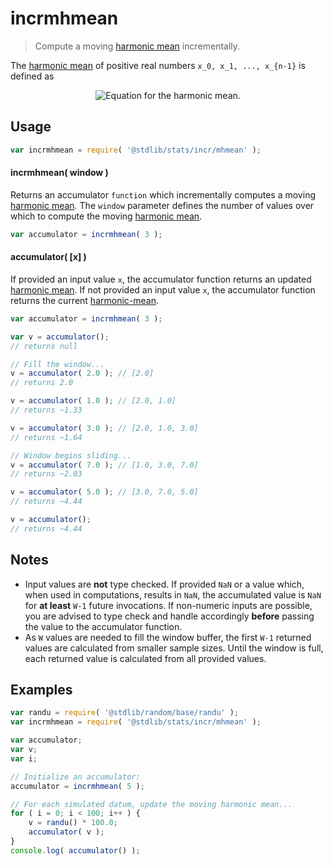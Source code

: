 <!--

@license Apache-2.0

Copyright (c) 2018 The Stdlib Authors.

Licensed under the Apache License, Version 2.0 (the "License");
you may not use this file except in compliance with the License.
You may obtain a copy of the License at

   http://www.apache.org/licenses/LICENSE-2.0

Unless required by applicable law or agreed to in writing, software
distributed under the License is distributed on an "AS IS" BASIS,
WITHOUT WARRANTIES OR CONDITIONS OF ANY KIND, either express or implied.
See the License for the specific language governing permissions and
limitations under the License.

-->

# incrmhmean

> Compute a moving [harmonic mean][harmonic-mean] incrementally.

<section class="intro">

The [harmonic mean][harmonic-mean] of positive real numbers `x_0, x_1, ..., x_{n-1}` is defined as

<!-- <equation class="equation" label="eq:harmonic_mean" align="center" raw="H = \begin{align}H &= \frac{n}{\frac{1}{x_0} + \frac{1}{x_1} + \cdots + \frac{1}{x_{n-1}}} \\ &= \frac{n}{\sum_{i=0}^{n-1} \frac{1}{x_i}} \\ &= \biggl( \frac{\sum_{i=0}^{n-1} \frac{1}{x_i}}{n} \biggr)^{-1}\end{align}" alt="Equation for the harmonic mean."> -->

<div class="equation" align="center" data-raw-text="H = \begin{align}H &amp;= \frac{n}{\frac{1}{x_0} + \frac{1}{x_1} + \cdots + \frac{1}{x_{n-1}}} \\ &amp;= \frac{n}{\sum_{i=0}^{n-1} \frac{1}{x_i}} \\ &amp;= \biggl( \frac{\sum_{i=0}^{n-1} \frac{1}{x_i}}{n} \biggr)^{-1}\end{align}" data-equation="eq:harmonic_mean">
    <img src="https://cdn.rawgit.com/stdlib-js/stdlib/27e2a43c70db648bb5bbc3fd0cdee050c25adc0b/lib/node_modules/@stdlib/stats/incr/mhmean/docs/img/equation_harmonic_mean.svg" alt="Equation for the harmonic mean.">
    <br>
</div>

<!-- </equation> -->

</section>

<!-- /.intro -->

<section class="usage">

## Usage

```javascript
var incrmhmean = require( '@stdlib/stats/incr/mhmean' );
```

#### incrmhmean( window )

Returns an accumulator `function` which incrementally computes a moving [harmonic mean][harmonic-mean]. The `window` parameter defines the number of values over which to compute the moving [harmonic mean][harmonic-mean].

```javascript
var accumulator = incrmhmean( 3 );
```

#### accumulator( \[x] )

If provided an input value `x`, the accumulator function returns an updated [harmonic mean][harmonic-mean]. If not provided an input value `x`, the accumulator function returns the current [harmonic-mean][harmonic-mean].

```javascript
var accumulator = incrmhmean( 3 );

var v = accumulator();
// returns null

// Fill the window...
v = accumulator( 2.0 ); // [2.0]
// returns 2.0

v = accumulator( 1.0 ); // [2.0, 1.0]
// returns ~1.33

v = accumulator( 3.0 ); // [2.0, 1.0, 3.0]
// returns ~1.64

// Window begins sliding...
v = accumulator( 7.0 ); // [1.0, 3.0, 7.0]
// returns ~2.03

v = accumulator( 5.0 ); // [3.0, 7.0, 5.0]
// returns ~4.44

v = accumulator();
// returns ~4.44
```

</section>

<!-- /.usage -->

<section class="notes">

## Notes

-   Input values are **not** type checked. If provided `NaN` or a value which, when used in computations, results in `NaN`, the accumulated value is `NaN` for **at least** `W-1` future invocations. If non-numeric inputs are possible, you are advised to type check and handle accordingly **before** passing the value to the accumulator function.
-   As `W` values are needed to fill the window buffer, the first `W-1` returned values are calculated from smaller sample sizes. Until the window is full, each returned value is calculated from all provided values.

</section>

<!-- /.notes -->

<section class="examples">

## Examples

<!-- eslint no-undef: "error" -->

```javascript
var randu = require( '@stdlib/random/base/randu' );
var incrmhmean = require( '@stdlib/stats/incr/mhmean' );

var accumulator;
var v;
var i;

// Initialize an accumulator:
accumulator = incrmhmean( 5 );

// For each simulated datum, update the moving harmonic mean...
for ( i = 0; i < 100; i++ ) {
    v = randu() * 100.0;
    accumulator( v );
}
console.log( accumulator() );
```

</section>

<!-- /.examples -->

<section class="links">

[harmonic-mean]: https://en.wikipedia.org/wiki/Harmonic_mean

</section>

<!-- /.links -->
